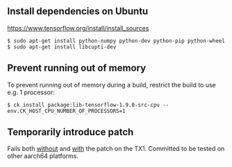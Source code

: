 ## Install dependencies on Ubuntu

https://www.tensorflow.org/install/install_sources

```
$ sudo apt-get install python-numpy python-dev python-pip python-wheel
$ sudo apt-get install libcupti-dev
```

## Prevent running out of memory

To prevent running out of memory during a build, restrict the build to use
e.g. 1 processor:

```
$ ck install package:lib-tensorflow-1.9.0-src-cpu --env.CK_HOST_CPU_NUMBER_OF_PROCESSORS=1
```

## Temporarily introduce patch

Fails both [without](https://github.com/tensorflow/tensorflow/issues/21332) and
[with](https://github.com/tensorflow/tensorflow/pull/16175#issuecomment-410437372)
the patch on the TX1. Committed to be tested on other aarch64 platforms.
